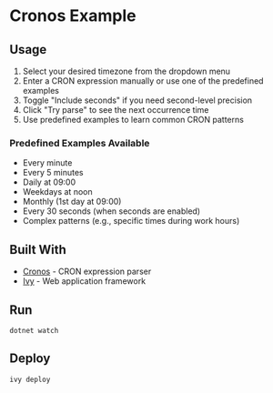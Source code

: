 # Cronos Example

## Usage

1. Select your desired timezone from the dropdown menu
2. Enter a CRON expression manually or use one of the predefined examples
3. Toggle "Include seconds" if you need second-level precision
4. Click "Try parse" to see the next occurrence time
5. Use predefined examples to learn common CRON patterns

### Predefined Examples Available

- Every minute
- Every 5 minutes
- Daily at 09:00
- Weekdays at noon
- Monthly (1st day at 09:00)
- Every 30 seconds (when seconds are enabled)
- Complex patterns (e.g., specific times during work hours)

## Built With

- [Cronos](https://github.com/HangfireIO/Cronos) - CRON expression parser
- [Ivy](https://github.com/Ivy-Interactive/Ivy) - Web application framework

## Run

```
dotnet watch
```

## Deploy

```
ivy deploy
```